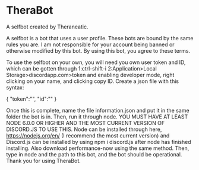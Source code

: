 # TheraBot
A selfbot created by Theraneatic.

A selfbot is a bot that uses a user profile. These bots are bound by the same rules you are. I am not responsible for your account being banned or otherwise modified by this bot. By using this bot, you agree to these terms.

To use the selfbot on your own, you will need you own user token and ID, which can be gotten through
1:ctrl-shift-i
2:Application>Local Storage>discordapp.com>token
and enabling developer mode, right clicking on your name, and clicking copy ID. Create a json file with this syntax:

{
  "token":"<token>",
  "id":"<id>"
}

Once this is complete, name the file information.json and put it in the same folder the bot is in. Then, run it through node. YOU MUST HAVE AT LEAST NODE 6.0.0 OR HIGHER AND THE MOST CURRENT VERSION OF DISCORD.JS TO USE THIS. Node can be installed through here, https://nodejs.org/en/ (I recommend the most current version) and Discord.js can be installed by using npm i discord.js after node has finished installing. Also download performance-now using the same method. Then, type in node and the path to this bot, and the bot should be operational.
Thank you for using TheraBot. 
